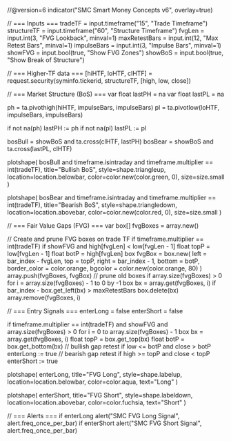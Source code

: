 //@version=6
indicator("SMC Smart Money Concepts v6", overlay=true)

// === Inputs ===
tradeTF       = input.timeframe("15",           "Trade Timeframe")
structureTF   = input.timeframe("60",           "Structure Timeframe")
fvgLen        = input.int(3,                    "FVG Lookback",    minval=1)
maxRetestBars = input.int(12,                   "Max Retest Bars", minval=1)
impulseBars   = input.int(3,                    "Impulse Bars",    minval=1)
showFVG       = input.bool(true,                "Show FVG Zones")
showBoS       = input.bool(true,                "Show Break of Structure")

// === Higher-TF data ===
[hiHTF, loHTF, clHTF] = request.security(syminfo.tickerid, structureTF, [high, low, close])

// === Market Structure (BoS) ===
var float lastPH = na
var float lastPL = na

ph = ta.pivothigh(hiHTF, impulseBars, impulseBars)
pl = ta.pivotlow(loHTF,  impulseBars, impulseBars)

if not na(ph)
    lastPH := ph
if not na(pl)
    lastPL := pl

bosBull = showBoS and ta.cross(clHTF, lastPH)
bosBear = showBoS and ta.cross(lastPL, clHTF)

plotshape(
    bosBull and timeframe.isintraday and timeframe.multiplier == int(tradeTF),
    title="Bullish BoS",
    style=shape.triangleup,
    location=location.belowbar,
    color=color.new(color.green, 0),
    size=size.small
)

plotshape(
    bosBear and timeframe.isintraday and timeframe.multiplier == int(tradeTF),
    title="Bearish BoS",
    style=shape.triangledown,
    location=location.abovebar,
    color=color.new(color.red, 0),
    size=size.small
)

// === Fair Value Gaps (FVG) ===
var box[] fvgBoxes = array.new<box>()

// Create and prune FVG boxes on trade TF
if timeframe.multiplier == int(tradeTF)
    if showFVG and high[fvgLen] < low[fvgLen - 1]
        float topP = low[fvgLen - 1]
        float botP = high[fvgLen]
        box fvgBox = box.new(
            left         = bar_index - fvgLen,
            top          = topP,
            right        = bar_index - 1,
            bottom       = botP,
            border_color = color.orange,
            bgcolor      = color.new(color.orange, 80)
        )
        array.push(fvgBoxes, fvgBox)
    // prune old boxes
    if array.size(fvgBoxes) > 0
        for i = array.size(fvgBoxes) - 1 to 0 by -1
            box bx = array.get(fvgBoxes, i)
            if bar_index - box.get_left(bx) > maxRetestBars
                box.delete(bx)
                array.remove(fvgBoxes, i)

// === Entry Signals ===
enterLong  = false
enterShort = false

if timeframe.multiplier == int(tradeTF) and showFVG and array.size(fvgBoxes) > 0
    for i = 0 to array.size(fvgBoxes) - 1
        box bx = array.get(fvgBoxes, i)
        float topP = box.get_top(bx)
        float botP = box.get_bottom(bx)
        // bullish gap retest
        if low <= botP and close > botP
            enterLong := true
        // bearish gap retest
        if high >= topP and close < topP
            enterShort := true

plotshape(
    enterLong,
    title="FVG Long",
    style=shape.labelup,
    location=location.belowbar,
    color=color.aqua,
    text="Long"
)

plotshape(
    enterShort,
    title="FVG Short",
    style=shape.labeldown,
    location=location.abovebar,
    color=color.fuchsia,
    text="Short"
)

// === Alerts ===
if enterLong
    alert("SMC FVG Long Signal",  alert.freq_once_per_bar)
if enterShort
    alert("SMC FVG Short Signal", alert.freq_once_per_bar)
